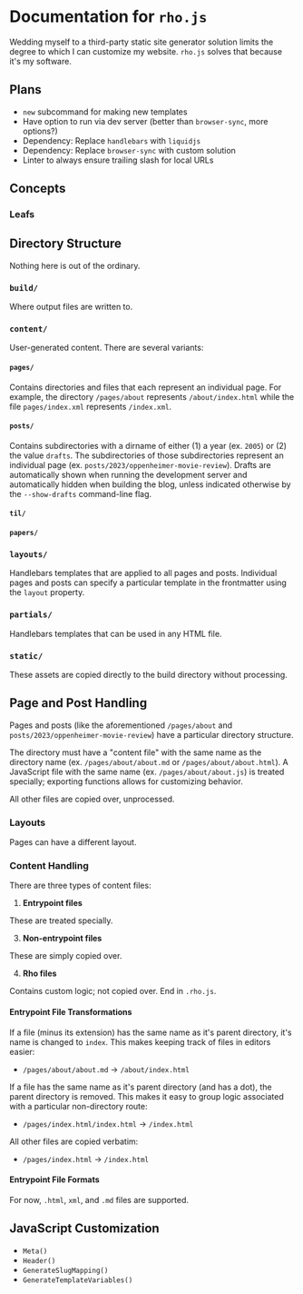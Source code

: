 # Documentation for `rho.js`

Wedding myself to a third-party static site generator solution limits the degree to which I can customize my website. `rho.js` solves that because it's my software.

## Plans

- `new` subcommand for making new templates
- Have option to run via dev server (better than `browser-sync`, more options?)
- Dependency: Replace `handlebars` with `liquidjs`
- Dependency: Replace `browser-sync` with custom solution
- Linter to always ensure trailing slash for local URLs

## Concepts

### Leafs

## Directory Structure

Nothing here is out of the ordinary.

### `build/`

Where output files are written to.

### `content/`

User-generated content. There are several variants:

#### `pages/`

Contains directories and files that each represent an individual page. For example, the directory `/pages/about` represents `/about/index.html` while the file `pages/index.xml` represents `/index.xml`.

#### `posts/`

Contains subdirectories with a dirname of either (1) a year (ex. `2005`) or (2) the value `drafts`. The subdirectories of those subdirectories represent an individual page (ex. `posts/2023/oppenheimer-movie-review`). Drafts are automatically shown when running the development server and automatically hidden when building the blog, unless indicated otherwise by the `--show-drafts` command-line flag.

#### `til/`

#### `papers/`

### `layouts/`

Handlebars templates that are applied to all pages and posts. Individual pages and posts can specify a particular template in the frontmatter using the `layout` property.

### `partials/`

Handlebars templates that can be used in any HTML file.

### `static/`

These assets are copied directly to the build directory without processing.

## Page and Post Handling

Pages and posts (like the aforementioned `/pages/about` and `posts/2023/oppenheimer-movie-review`) have a particular directory structure.

The directory must have a "content file" with the same name as the directory name (ex. `/pages/about/about.md` or `/pages/about/about.html`). A JavaScript file with the same name (ex. `/pages/about/about.js`) is treated specially; exporting functions allows for customizing behavior.

All other files are copied over, unprocessed.

### Layouts

Pages can have a different layout.

### Content Handling

There are three types of content files:

1. **Entrypoint files**

These are treated specially.

3. **Non-entrypoint files**

These are simply copied over.

4. **Rho files**

Contains custom logic; not copied over. End in `.rho.js`.

#### Entrypoint File Transformations

If a file (minus its extension) has the same name as it's parent directory, it's name is changed to `index`. This makes keeping track of files in editors easier:

- `/pages/about/about.md` -> `/about/index.html`

If a file has the same name as it's parent directory (and has a dot), the parent directory is removed. This makes it easy to group logic associated with a particular non-directory route:

- `/pages/index.html/index.html` -> `/index.html`

All other files are copied verbatim:

- `/pages/index.html` -> `/index.html`

#### Entrypoint File Formats

For now, `.html`, `xml`, and `.md` files are supported.

## JavaScript Customization

- `Meta()`
- `Header()`
- `GenerateSlugMapping()`
- `GenerateTemplateVariables()`
